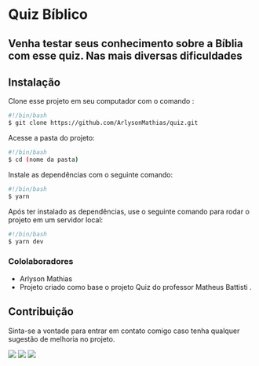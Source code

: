# Quiz Bíblico

## Venha testar seus conhecimento sobre a Bíblia com esse quiz. Nas mais diversas dificuldades

## Instalação

Clone esse projeto em seu computador com o comando :

```bash
#!/bin/bash
$ git clone https://github.com/ArlysonMathias/quiz.git
```

Acesse a pasta do projeto:

```bash
#!/bin/bash
$ cd (nome da pasta)
```

Instale as dependências com o seguinte comando:

```bash
#!/bin/bash
$ yarn
```

Após ter instalado as dependências, use o seguinte comando para rodar o projeto em um servidor local:

```bash
#!/bin/bash
$ yarn dev
```

### Cololaboradores

- Arlyson Mathias
- Projeto criado como base o projeto Quiz do professor Matheus Battisti .

## Contribuição

Sinta-se a vontade para entrar em contato comigo caso tenha qualquer sugestão de melhoria no projeto.

<div>
<a href="https://www.linkedin.com/in/arlyson-teixeira/" target="blank"><img src="https://img.shields.io/badge/-LinkedIn-%230077B5?style=for-the-badge&logo=linkedin&logoColor=white"></a>
<a href="https://instagram.com/arlysonmathias" target="_blank"><img src="https://img.shields.io/badge/-Instagram-%23E4405F?style=for-the-badge&logo=instagram&logoColor=white"></a>
<a href = "mailto:arlysonmathias96@gmail.com"><img src="https://img.shields.io/badge/Gmail-D14836?style=for-the-badge&logo=gmail&logoColor=white" target="_blank"></a>
</div>
